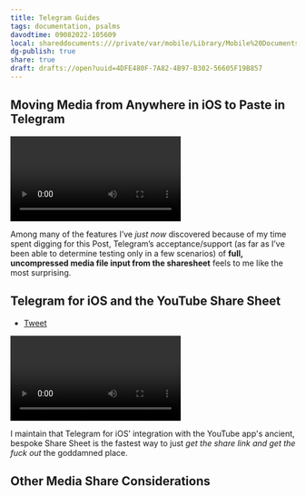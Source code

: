 ```yaml
---
title: Telegram Guides
tags: documentation, psalms
davodtime: 09082022-105609
local: shareddocuments:///private/var/mobile/Library/Mobile%20Documents/iCloud~md~obsidian/Documents/OBSHIDDIAN/drafts/4DFE480F-7A82-4B97-B302-56605F19B857.md
dg-publish: true
share: true
draft: drafts://open?uuid=4DFE480F-7A82-4B97-B302-56605F19B857
---
```


## Moving Media from Anywhere in iOS to Paste in Telegram 

<video controls>
  <source src="https://user-images.githubusercontent.com/43663476/139100469-b6c1d517-c8df-4f7e-b60a-c763658f7021.MOV">
</video>

Among many of the features I’ve *just now* discovered because of my time spent digging for this Post, Telegram’s acceptance/support (as far as I’ve been able to determine testing only in a few scenarios) of **full, uncompressed media file input from the sharesheet** feels to me like the most surprising. 


## Telegram for iOS and the YouTube Share Sheet

* [Tweet](https://twitter.com/neoyokel/status/1453444571183058944)

<video controls>
  <source src=”https://user-images.githubusercontent.com/43663476/139133290-f659c9f9-f4f1-45b7-be78-d888d5b5379b.MOV">
</video>

I maintain that Telegram for iOS’ integration with the YouTube app's ancient, bespoke Share Sheet is the fastest way to just *get the share link and get the fuck out* the goddamned place.

## Other Media Share Considerations